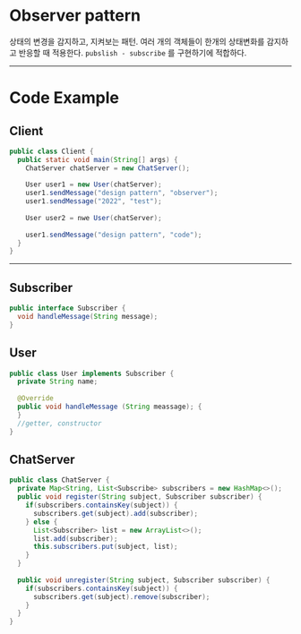 # Observer pattern
상태의 변경을 감지하고, 지켜보는 패턴. 여러 개의 객체들이 한개의 상태변화를 감지하고 반응할 때 적용한다.
`pubslish - subscribe` 를 구현하기에 적합하다.

<hr>

# Code Example

## Client
```java
public class Client {
  public static void main(String[] args) {
    ChatServer chatServer = new ChatServer();
    
    User user1 = new User(chatServer);
    user1.sendMessage("design pattern", "observer");
    user1.sendMessage("2022", "test");
    
    User user2 = nwe User(chatServer);
    
    user1.sendMessage("design pattern", "code");
  }
}
```

<hr>

## Subscriber
```java
public interface Subscriber {
  void handleMessage(String message);
}
```

## User
```java
public class User implements Subscriber {
  private String name;
  
  @Override
  public void handleMessage (String meassage); {
  }
  //getter, constructor
}
```

## ChatServer

```java
public class ChatServer {
  private Map<String, List<Subscribe> subscribers = new HashMap<>();
  public void register(String subject, Subscriber subscriber) {
    if(subscribers.containsKey(subject)) {
      subscribers.get(subject).add(subscriber);
    } else {
      List<Subscriber> list = new ArrayList<>();
      list.add(subscriber);
      this.subscribers.put(subject, list);
    }
  }
  
  public void unregister(String subject, Subscriber subscriber) {
    if(subscribers.containsKey(subject)) {
      subscribers.get(subject).remove(subscriber);
    }
  }
}
``` 


